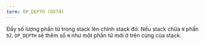 ```yaml
---
term: OP_DEPTH (0X74)
---
```


Đẩy số lượng phần tử trong stack lên chính stack đó. Nếu stack chứa `N` phần tử, `OP_DEPTH` sẽ thêm số `N` như một phần tử mới ở trên cùng của stack.